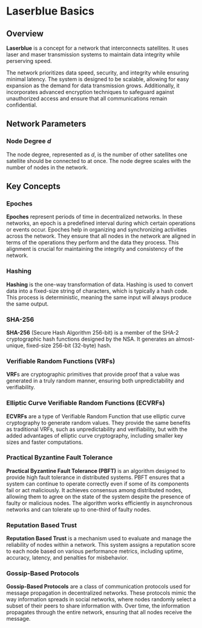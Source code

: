 # Laserblue Basics
## Overview
**Laserblue** is a concept for a network that interconnects satellites. 
It uses laser and maser transmission systems to maintain data integrity while perserving speed.

The network prioritizes data speed, security, and integrity while ensuring minimal latency.
The system is designed to be scalable, allowing for easy expansion as the demand for data transmission grows. Additionally, it incorporates advanced encryption techniques to safeguard against unauthorized access and ensure that all communications remain confidential.

## Network Parameters
### Node Degree $d$
The node degree, represented as $d$, is the number of other satellites one satellite should be connected to at once. 
The node degree scales with the number of nodes in the network.

## Key Concepts
### Epoches
**Epoches** represent periods of time in decentralized networks. 
In these networks, an epoch is a predefined interval during which certain operations or events occur. 
Epoches help in organizing and synchronizing activities across the network. 
They ensure that all nodes in the network are aligned in terms of the operations they perform and the data they process. 
This alignment is crucial for maintaining the integrity and consistency of the network.

### Hashing
**Hashing** is the one-way transformation of data.
Hashing is used to convert data into a fixed-size string of characters, which is typically a hash code. 
This process is deterministic, meaning the same input will always produce the same output.

### SHA-256
**SHA-256** (Secure Hash Algorithm 256-bit) is a member of the SHA-2 cryptographic hash functions designed by the NSA. 
It generates an almost-unique, fixed-size 256-bit (32-byte) hash.

### Verifiable Random Functions (VRFs)
**VRF**s are cryptographic primitives that provide proof that a value was generated in a truly random manner, ensuring both unpredictability and verifiability.

### Elliptic Curve Verifiable Random Functions (ECVRFs)
**ECVRFs** are a type of Verifiable Random Function that use elliptic curve cryptography to generate random values. 
They provide the same benefits as traditional VRFs, such as unpredictability and verifiability, but with the added advantages of elliptic curve cryptography, including smaller key sizes and faster computations. 

### Practical Byzantine Fault Tolerance
**Practical Byzantine Fault Tolerance (PBFT)** is an algorithm designed to provide high fault tolerance in distributed systems. 
PBFT ensures that a system can continue to operate correctly even if some of its components fail or act maliciously. 
It achieves consensus among distributed nodes, allowing them to agree on the state of the system despite the presence of faulty or malicious nodes. The algorithm works efficiently in asynchronous networks and can tolerate up to one-third of faulty nodes.

### Reputation Based Trust
**Reputation Based Trust** is a mechanism used to evaluate and manage the reliability of nodes within a network. 
This system assigns a reputation score to each node based on various performance metrics, including uptime, accuracy, latency, and penalties for misbehavior.

### Gossip-Based Protocols
**Gossip-Based Protocols** are a class of communication protocols used for message propagation in decentralized networks. 
These protocols mimic the way information spreads in social networks, where nodes randomly select a subset of their peers to share information with. 
Over time, the information propagates through the entire network, ensuring that all nodes receive the message.